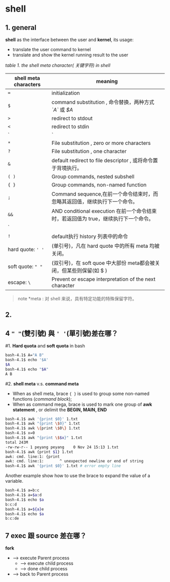 #  shell

## 1. general

**shell** as the interface between the user and **kernel**, its usage:

- translate the user command to kernel
- translate and show the kernel running result to the user

_table 1. the shell meta character( 关键字符) in shell_

| shell meta characters | meaning
--- | --- 
| `=` | initialization
| `$` | command substitution , 命令替换，两种方式 _\`A\`_ 或 _$A_
| `>` | redirect to stdout
| `<` | redirect to stdin
| `|` | pipeline
| `*` | File substitution , zero or more characters 
| `?` | File substitution , one character
| `&` | default redirect to file descriptor , 或将命令置于背境执行。
| `( )`| Group commands, nested subshell 
| `{ }`| Group commands, non-named function
| `;` | Command sequence,在前一个命令结束时，而忽略其返回值，继续执行下一个命令。
| `&&` | AND conditional execution 在前一个命令结束时，若返回值为 true，继续执行下一个命令。
| `||` | OR conditional execution 在前一个命令结束时，若返回值为 false，继续执行下一个命令。
| `!` | default执行 history 列表中的命令
| hard quote: `' '` | (单引号)，凡在 hard quote 中的所有 meta 均被关闭。
| soft quote: `" "` | (双引号)，在 soft quoe 中大部份 meta都会被关闭，但某些则保留(如 $ )
| escape: `\` | Prevent or escape interpretation of the next character

>note
>*meta : 对 shell 来说，具有特定功能的特殊保留字符。


## 2. 


##  4 `" "`(雙引號) 與 `' '`(單引號)差在哪？

\#1. **Hard quota** and **soft quota** in bash

```bash
bash-4.1$ A="A B"
bash-4.1$ echo '$A'
$A
bash-4.1$ echo "$A"
A B
```

\#2. **shell meta** v.s. **command meta**

- When as shell meta, brace `{ }`  is used to group some non-named functions (_command block_);
- When as command mega, brace is used to mark one group of **awk statement** , or delimit the **BEGIN, MAIN, END**

```bash
bash-4.1$ awk '{print $0}' 1.txt
bash-4.1$ awk "{print \$0}" 1.txt  
bash-4.1$ awk \{print \$0\} 1.txt  
bash-4.1$ x=0
bash-4.1$ awk "{print \$$x}" 1.txt
total 243M
-rw-rw-r-- 1 peyang peyang    0 Nov 24 15:13 1.txt
bash-4.1$ awk {print $1} 1.txt
awk: cmd. line:1: {print
awk: cmd. line:1:       ^ unexpected newline or end of string
bash-4.1$ awk '{print $0}' 1.txt # error empty line
```

Another example show how to use the brace to expand the value of a variable.

```bash
bash-4.1$ a=b:c
bash-4.1$ a=$a:d
bash-4.1$ echo $a
b:c:d
bash-4.1$ a=${a}e
bash-4.1$ echo $a
b:c:de
```

## 7 exec 跟 source 差在哪？

**fork**
- --> execute Parent process 
  - --> execute child process
  - --> done child process
- --> back to Parent process 


